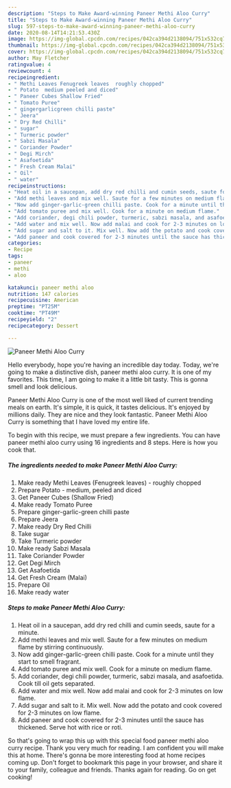 ```yaml
---
description: "Steps to Make Award-winning Paneer Methi Aloo Curry"
title: "Steps to Make Award-winning Paneer Methi Aloo Curry"
slug: 597-steps-to-make-award-winning-paneer-methi-aloo-curry
date: 2020-08-14T14:21:53.430Z
image: https://img-global.cpcdn.com/recipes/042ca394d2138094/751x532cq70/paneer-methi-aloo-curry-recipe-main-photo.jpg
thumbnail: https://img-global.cpcdn.com/recipes/042ca394d2138094/751x532cq70/paneer-methi-aloo-curry-recipe-main-photo.jpg
cover: https://img-global.cpcdn.com/recipes/042ca394d2138094/751x532cq70/paneer-methi-aloo-curry-recipe-main-photo.jpg
author: May Fletcher
ratingvalue: 4
reviewcount: 4
recipeingredient:
- " Methi Leaves Fenugreek leaves  roughly chopped"
- " Potato  medium peeled and diced"
- " Paneer Cubes Shallow Fried"
- " Tomato Puree"
- " gingergarlicgreen chilli paste"
- " Jeera"
- " Dry Red Chilli"
- " sugar"
- " Turmeric powder"
- " Sabzi Masala"
- " Coriander Powder"
- " Degi Mirch"
- " Asafoetida"
- " Fresh Cream Malai"
- " Oil"
- " water"
recipeinstructions:
- "Heat oil in a saucepan, add dry red chilli and cumin seeds, saute for a minute."
- "Add methi leaves and mix well. Saute for a few minutes on medium flame by stirring continuously."
- "Now add ginger-garlic-green chilli paste. Cook for a minute until they start to smell fragrant."
- "Add tomato puree and mix well. Cook for a minute on medium flame."
- "Add coriander, degi chili powder, turmeric, sabzi masala, and asafoetida. Cook till oil gets separated."
- "Add water and mix well. Now add malai and cook for 2-3 minutes on low flame."
- "Add sugar and salt to it. Mix well. Now add the potato and cook covered for 2-3 minutes on low flame."
- "Add paneer and cook covered for 2-3 minutes until the sauce has thickened. Serve hot with rice or roti."
categories:
- Recipe
tags:
- paneer
- methi
- aloo

katakunci: paneer methi aloo 
nutrition: 147 calories
recipecuisine: American
preptime: "PT25M"
cooktime: "PT49M"
recipeyield: "2"
recipecategory: Dessert

---
```



![Paneer Methi Aloo Curry](https://img-global.cpcdn.com/recipes/042ca394d2138094/751x532cq70/paneer-methi-aloo-curry-recipe-main-photo.jpg)

Hello everybody, hope you're having an incredible day today. Today, we're going to make a distinctive dish, paneer methi aloo curry. It is one of my favorites. This time, I am going to make it a little bit tasty. This is gonna smell and look delicious.



Paneer Methi Aloo Curry is one of the most well liked of current trending meals on earth. It's simple, it is quick, it tastes delicious. It's enjoyed by millions daily. They are nice and they look fantastic. Paneer Methi Aloo Curry is something that I have loved my entire life.


To begin with this recipe, we must prepare a few ingredients. You can have paneer methi aloo curry using 16 ingredients and 8 steps. Here is how you cook that.

<!--inarticleads1-->

##### The ingredients needed to make Paneer Methi Aloo Curry:

1. Make ready  Methi Leaves (Fenugreek leaves) - roughly chopped
1. Prepare  Potato - medium, peeled and diced
1. Get  Paneer Cubes (Shallow Fried)
1. Make ready  Tomato Puree
1. Prepare  ginger-garlic-green chilli paste
1. Prepare  Jeera
1. Make ready  Dry Red Chilli
1. Take  sugar
1. Take  Turmeric powder
1. Make ready  Sabzi Masala
1. Take  Coriander Powder
1. Get  Degi Mirch
1. Get  Asafoetida
1. Get  Fresh Cream (Malai)
1. Prepare  Oil
1. Make ready  water




<!--inarticleads2-->

##### Steps to make Paneer Methi Aloo Curry:

1. Heat oil in a saucepan, add dry red chilli and cumin seeds, saute for a minute.
1. Add methi leaves and mix well. Saute for a few minutes on medium flame by stirring continuously.
1. Now add ginger-garlic-green chilli paste. Cook for a minute until they start to smell fragrant.
1. Add tomato puree and mix well. Cook for a minute on medium flame.
1. Add coriander, degi chili powder, turmeric, sabzi masala, and asafoetida. Cook till oil gets separated.
1. Add water and mix well. Now add malai and cook for 2-3 minutes on low flame.
1. Add sugar and salt to it. Mix well. Now add the potato and cook covered for 2-3 minutes on low flame.
1. Add paneer and cook covered for 2-3 minutes until the sauce has thickened. Serve hot with rice or roti.




So that's going to wrap this up with this special food paneer methi aloo curry recipe. Thank you very much for reading. I am confident you will make this at home. There's gonna be more interesting food at home recipes coming up. Don't forget to bookmark this page in your browser, and share it to your family, colleague and friends. Thanks again for reading. Go on get cooking!
